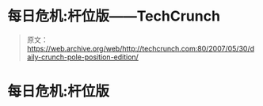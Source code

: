 # 每日危机:杆位版——TechCrunch

> 原文：<https://web.archive.org/web/http://techcrunch.com:80/2007/05/30/daily-crunch-pole-position-edition/>

# 每日危机:杆位版
